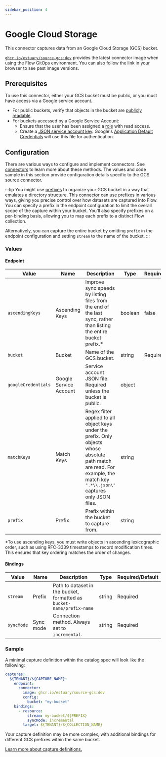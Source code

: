 ```yaml
---
sidebar_position: 4
---
```

# Google Cloud Storage

This connector captures data from an Google Cloud Storage (GCS) bucket.

[`ghcr.io/estuary/source-gcs:dev`](https://ghcr.io/estuary/source-gcs:dev) provides the latest connector image when using the Flow GitOps environment. You can also follow the link in your browser to see past image versions.

## Prerequisites

To use this connector, either your GCS bucket must be public, or you must have access via a Google service account.

* For public buckets, verify that objects in the bucket are [publicly readable](https://cloud.google.com/storage/docs/access-control/making-data-public).
* For buckets accessed by a Google Service Account:
    * Ensure that the user has been assigned a [role](https://cloud.google.com/iam/docs/understanding-roles) with read access.
    * Create a [JSON service account key](https://cloud.google.com/iam/docs/creating-managing-service-account-keys#creating). Google's [Application Default Credentials](https://cloud.google.com/docs/authentication/production) will use this file for authentication.

## Configuration

There are various ways to configure and implement connectors. See [connectors](../../../concepts/connectors.md#using-connectors) to learn more about these methods. The values and code sample in this section provide configuration details specific to the GCS source connector.

:::tip
You might use [prefixes](https://cloud.google.com/storage/docs/samples/storage-list-files-with-prefix) to organize your GCS bucket
in a way that emulates a directory structure.
This connector can use prefixes in various ways, giving you precise control over how datasets are captured into Flow.
You can specify a prefix in the endpoint configuration to limit the overall scope of the capture within your bucket.
You'll also specify prefixes on a per-binding basis, allowing you to map each prefix to a distinct Flow collection.

Alternatively, you can capture the entire bucket by omitting `prefix` in the endpoint configuration and
setting `stream` to the name of the bucket.
:::

### Values

#### Endpoint

| Value | Name| Description | Type | Required/Default |
|---|---|---|---|---|
| `ascendingKeys`| Ascending Keys | Improve sync speeds by listing files from the end of the last sync, rather than listing the entire bucket prefix.* | boolean | false |
| `bucket` | Bucket | Name of the GCS bucket. | string | Required |
| `googleCredentials` | Google Service Account | Service account JSON file. Required unless the bucket is public.| object | |
| `matchKeys` | Match Keys | Regex filter applied to all object keys under the prefix. Only objects whose absolute path match are read. For example, the match key `".*\\.json\"` captures only JSON files. | string |  |
| `prefix` | Prefix | Prefix within the bucket to capture from. | string | |

*To use ascending keys, you must write objects in ascending lexicographic order, such as using RFC-3339 timestamps to record modification times.
This ensures that key ordering matches the order of changes.

#### Bindings

| Value | Name| Description | Type | Required/Default |
|---|---|---|---|---|
| `stream` | Prefix | Path to dataset in the bucket, formatted as `bucket-name/prefix-name` | string | Required |
| `syncMode` | Sync mode | Connection method. Always set to `incremental`. | string | Required |

### Sample

A minimal capture definition within the catalog spec will look like the following:

```yaml
captures:
  ${TENANT}/${CAPTURE_NAME}:
    endpoint:
      connector:
        image: ghcr.io/estuary/source-gcs:dev
        config:
          bucket: "my-bucket"
    bindings:
      - resource:
          stream: my-bucket/${PREFIX}
          syncMode: incremental
        target: ${TENANT}/${COLLECTION_NAME}

```

Your capture definition may be more complex, with additional bindings for different GCS prefixes within the same bucket.

[Learn more about capture definitions.](../../../concepts/captures.md#pull-captures)